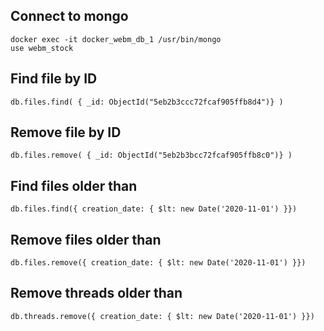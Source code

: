 ## Connect to mongo

```
docker exec -it docker_webm_db_1 /usr/bin/mongo
use webm_stock
```


## Find file by ID
```
db.files.find( { _id: ObjectId("5eb2b3ccc72fcaf905ffb8d4")} )
```

## Remove file by ID
```
db.files.remove( { _id: ObjectId("5eb2b3bcc72fcaf905ffb8c0")} )
```

## Find files older than
```
db.files.find({ creation_date: { $lt: new Date('2020-11-01') }})
```

## Remove files older than
```
db.files.remove({ creation_date: { $lt: new Date('2020-11-01') }})
```

## Remove threads older than
```
db.threads.remove({ creation_date: { $lt: new Date('2020-11-01') }})
```